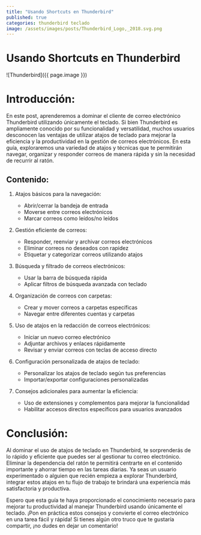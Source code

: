 ```yaml
---
title: "Usando Shortcuts en Thunderbird"
published: true
categories: thunderbird teclado
image: /assets/images/posts/Thunderbird_Logo,_2018.svg.png
---
```


# Usando Shortcuts en Thunderbird
![Thunderbird]({{ page.image }})

Introducción:
================

En este post, aprenderemos a dominar el cliente de correo electrónico Thunderbird utilizando únicamente el teclado. Si bien Thunderbird es ampliamente conocido por su funcionalidad y versatilidad, muchos usuarios desconocen las ventajas de utilizar atajos de teclado para mejorar la eficiencia y la productividad en la gestión de correos electrónicos. En esta guía, exploraremos una variedad de atajos y técnicas que te permitirán navegar, organizar y responder correos de manera rápida y sin la necesidad de recurrir al ratón.

## Contenido:
1. Atajos básicos para la navegación:
   - Abrir/cerrar la bandeja de entrada
   - Moverse entre correos electrónicos
   - Marcar correos como leídos/no leídos

2. Gestión eficiente de correos:
   - Responder, reenviar y archivar correos electrónicos
   - Eliminar correos no deseados con rapidez
   - Etiquetar y categorizar correos utilizando atajos

3. Búsqueda y filtrado de correos electrónicos:
   - Usar la barra de búsqueda rápida
   - Aplicar filtros de búsqueda avanzada con teclado

4. Organización de correos con carpetas:
   - Crear y mover correos a carpetas específicas
   - Navegar entre diferentes cuentas y carpetas

5. Uso de atajos en la redacción de correos electrónicos:
   - Iniciar un nuevo correo electrónico
   - Adjuntar archivos y enlaces rápidamente
   - Revisar y enviar correos con teclas de acceso directo

6. Configuración personalizada de atajos de teclado:
   - Personalizar los atajos de teclado según tus preferencias
   - Importar/exportar configuraciones personalizadas

7. Consejos adicionales para aumentar la eficiencia:
   - Uso de extensiones y complementos para mejorar la funcionalidad
   - Habilitar accesos directos específicos para usuarios avanzados

Conclusión:
================

Al dominar el uso de atajos de teclado en Thunderbird, te sorprenderás de lo rápido y eficiente que puedes ser al gestionar tu correo electrónico. Eliminar la dependencia del ratón te permitirá centrarte en el contenido importante y ahorrar tiempo en las tareas diarias. Ya seas un usuario experimentado o alguien que recién empieza a explorar Thunderbird, integrar estos atajos en tu flujo de trabajo te brindará una experiencia más satisfactoria y productiva.

Espero que esta guía te haya proporcionado el conocimiento necesario para mejorar tu productividad al manejar Thunderbird usando únicamente el teclado. ¡Pon en práctica estos consejos y convierte el correo electrónico en una tarea fácil y rápida! Si tienes algún otro truco que te gustaría compartir, ¡no dudes en dejar un comentario!
